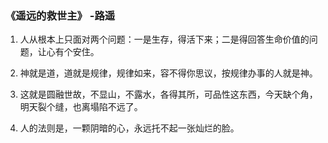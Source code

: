 ### 《遥远的救世主》 -路遥
1. 人从根本上只面对两个问题：一是生存，得活下来；二是得回答生命价值的问题，让心有个安住。

1. 神就是道，道就是规律，规律如来，容不得你思议，按规律办事的人就是神。

1. 这就是圆融世故，不显山，不露水，各得其所，可品性这东西，今天缺个角，明天裂个缝，也离塌陷不远了。

1. 人的法则是，一颗阴暗的心，永远托不起一张灿烂的脸。